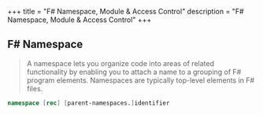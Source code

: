 +++
title = "F# Namespace, Module & Access Control"
description = "F# Namespace, Module & Access Control"
+++

## F# Namespace

> A namespace lets you organize code into areas of related functionality by enabling you to attach a name to a grouping of F# program elements. Namespaces are typically top-level elements in F# files.

```fsharp
namespace [rec] [parent-namespaces.]identifier
```






